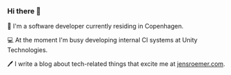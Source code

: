 ### Hi there 👋

📍 I'm a software developer currently residing in Copenhagen.

💻 At the moment I'm busy developing internal CI systems at Unity Technologies. 

🖊️ I write a blog about tech-related things that excite me at [jensroemer.com](www.jensroemer.com).

